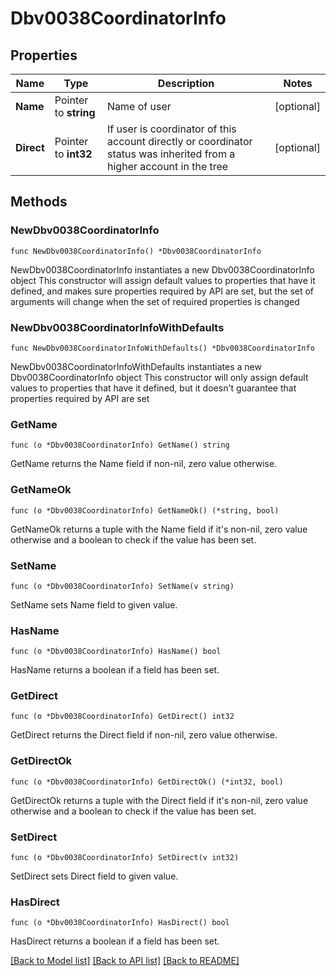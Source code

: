 # Dbv0038CoordinatorInfo

## Properties

Name | Type | Description | Notes
------------ | ------------- | ------------- | -------------
**Name** | Pointer to **string** | Name of user | [optional] 
**Direct** | Pointer to **int32** | If user is coordinator of this account directly or coordinator status was inherited from a higher account in the tree | [optional] 

## Methods

### NewDbv0038CoordinatorInfo

`func NewDbv0038CoordinatorInfo() *Dbv0038CoordinatorInfo`

NewDbv0038CoordinatorInfo instantiates a new Dbv0038CoordinatorInfo object
This constructor will assign default values to properties that have it defined,
and makes sure properties required by API are set, but the set of arguments
will change when the set of required properties is changed

### NewDbv0038CoordinatorInfoWithDefaults

`func NewDbv0038CoordinatorInfoWithDefaults() *Dbv0038CoordinatorInfo`

NewDbv0038CoordinatorInfoWithDefaults instantiates a new Dbv0038CoordinatorInfo object
This constructor will only assign default values to properties that have it defined,
but it doesn't guarantee that properties required by API are set

### GetName

`func (o *Dbv0038CoordinatorInfo) GetName() string`

GetName returns the Name field if non-nil, zero value otherwise.

### GetNameOk

`func (o *Dbv0038CoordinatorInfo) GetNameOk() (*string, bool)`

GetNameOk returns a tuple with the Name field if it's non-nil, zero value otherwise
and a boolean to check if the value has been set.

### SetName

`func (o *Dbv0038CoordinatorInfo) SetName(v string)`

SetName sets Name field to given value.

### HasName

`func (o *Dbv0038CoordinatorInfo) HasName() bool`

HasName returns a boolean if a field has been set.

### GetDirect

`func (o *Dbv0038CoordinatorInfo) GetDirect() int32`

GetDirect returns the Direct field if non-nil, zero value otherwise.

### GetDirectOk

`func (o *Dbv0038CoordinatorInfo) GetDirectOk() (*int32, bool)`

GetDirectOk returns a tuple with the Direct field if it's non-nil, zero value otherwise
and a boolean to check if the value has been set.

### SetDirect

`func (o *Dbv0038CoordinatorInfo) SetDirect(v int32)`

SetDirect sets Direct field to given value.

### HasDirect

`func (o *Dbv0038CoordinatorInfo) HasDirect() bool`

HasDirect returns a boolean if a field has been set.


[[Back to Model list]](../README.md#documentation-for-models) [[Back to API list]](../README.md#documentation-for-api-endpoints) [[Back to README]](../README.md)


